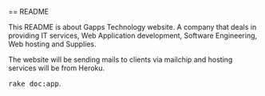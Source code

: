 == README

This README is about Gapps Technology website. A company that deals in providing IT services, Web Application development, Software Engineering, Web hosting and Supplies.

The website will be sending mails to clients via mailchip and hosting services will be from Heroku.

<tt>rake doc:app</tt>.
